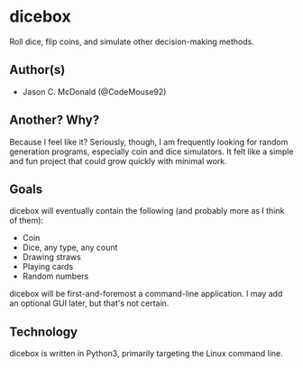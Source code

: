 # dicebox
Roll dice, flip coins, and simulate other decision-making methods.

## Author(s)

- Jason C. McDonald (@CodeMouse92)

## Another? Why?
Because I feel like it? Seriously, though, I am frequently looking for random generation programs, especially coin and dice simulators. It felt like a simple and fun project that could grow quickly with minimal work.

## Goals
dicebox will eventually contain the following (and probably more as I think of them):

- Coin
- Dice, any type, any count
- Drawing straws
- Playing cards
- Random numbers

dicebox will be first-and-foremost a command-line application. I may add an optional GUI later, but that's not certain.

## Technology

dicebox is written in Python3, primarily targeting the Linux command line.
